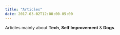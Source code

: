 ```yaml
---
title: "Articles"
date: 2017-03-02T12:00:00-05:00
---
```


Articles mainly about **Tech**, **Self Improvement** & **Dogs**.
